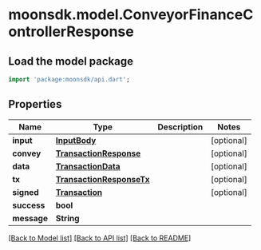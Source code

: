 # moonsdk.model.ConveyorFinanceControllerResponse

## Load the model package
```dart
import 'package:moonsdk/api.dart';
```

## Properties
Name | Type | Description | Notes
------------ | ------------- | ------------- | -------------
**input** | [**InputBody**](InputBody.md) |  | [optional] 
**convey** | [**TransactionResponse**](TransactionResponse.md) |  | [optional] 
**data** | [**TransactionData**](TransactionData.md) |  | [optional] 
**tx** | [**TransactionResponseTx**](TransactionResponseTx.md) |  | [optional] 
**signed** | [**Transaction**](Transaction.md) |  | [optional] 
**success** | **bool** |  | 
**message** | **String** |  | 

[[Back to Model list]](../README.md#documentation-for-models) [[Back to API list]](../README.md#documentation-for-api-endpoints) [[Back to README]](../README.md)


